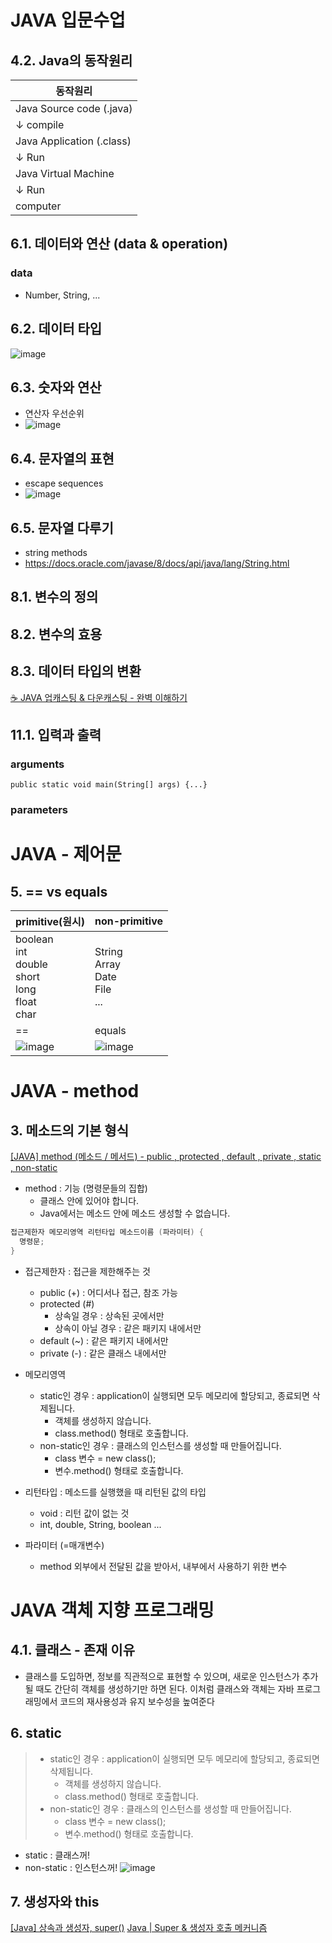# JAVA 입문수업

## 4.2. Java의 동작원리

|동작원리|
|--|
|Java Source code (.java)|
|↓ compile|
|Java Application (.class)|
|↓ Run|
|Java Virtual Machine|
|↓ Run|
|computer|


## 6.1. 데이터와 연산 (data & operation)
### data
- Number, String, ...

## 6.2. 데이터 타입
![image](https://github.com/led156/TIL/assets/67251510/87b84cf4-5eb6-48de-affd-3bcdedac7604)

## 6.3. 숫자와 연산
- 연산자 우선순위
- ![image](https://github.com/led156/TIL/assets/67251510/b147250c-e679-4618-9b80-5d049825b7c7)


## 6.4. 문자열의 표현
- escape sequences
- ![image](https://github.com/led156/TIL/assets/67251510/2c6ec80c-ed29-4372-b76d-b4ec8d8b15b4)


## 6.5. 문자열 다루기
- string methods
- https://docs.oracle.com/javase/8/docs/api/java/lang/String.html


## 8.1. 변수의 정의

## 8.2. 변수의 효용

## 8.3. 데이터 타입의 변환
[☕ JAVA 업캐스팅 & 다운캐스팅 - 완벽 이해하기](https://inpa.tistory.com/entry/JAVA-%E2%98%95-%EC%97%85%EC%BA%90%EC%8A%A4%ED%8C%85-%EB%8B%A4%EC%9A%B4%EC%BA%90%EC%8A%A4%ED%8C%85-%ED%95%9C%EB%B0%A9-%EC%9D%B4%ED%95%B4%ED%95%98%EA%B8%B0)

## 11.1. 입력과 출력
### arguments
`public static void main(String[] args) {...}`

### parameters


# JAVA - 제어문
## 5. == vs equals

|primitive(원시)|non-primitive|
|--|--|
|boolean<br/>int<br/>double<br/>short<br/>long<br/>float<br/>char|String<br/>Array<br/>Date<br/>File<br/>...|
|==|equals|
|![image](https://github.com/led156/TIL/assets/67251510/b5c3b3c6-3f51-4dea-9e23-5b5c5072ed00)|![image](https://github.com/led156/TIL/assets/67251510/b02c5fa2-438b-4755-8e07-0bc408892728)|

# JAVA - method

## 3. 메소드의 기본 형식
[[JAVA] method (메소드 / 메서드) - public , protected , default , private , static , non-static](https://printf100.tistory.com/4)

- method : 기능 (명령문들의 집합)
  + 클래스 안에 있어야 합니다.
  + Java에서는 메소드 안에 메소드 생성할 수 없습니다.

```java
접근제한자 메모리영역 리턴타입 메소드이름 (파라미터) {
  명령문;
}
```
- 접근제한자 : 접근을 제한해주는 것
  + public (+) : 어디서나 접근, 참조 가능
  + protected (#)
    * 상속일 경우 : 상속된 곳에서만
    * 상속이 아닐 경우 : 같은 패키지 내에서만
  + default (~) : 같은 패키지 내에서만
  + private (-) : 같은 클래스 내에서만

- 메모리영역
  + static인 경우 : application이 실행되면 모두 메모리에 할당되고, 종료되면 삭제됩니다.
    * 객체를 생성하지 않습니다.
    * class.method() 형태로 호출합니다.
  + non-static인 경우 : 클래스의 인스턴스를 생성할 때 만들어집니다.
    * class 변수 = new class();
    * 변수.method() 형태로 호출합니다.

- 리턴타입 : 메소드를 실행했을 때 리턴된 값의 타입
  + void : 리턴 값이 없는 것
  + int, double, String, boolean ...

- 파라미터 (=매개변수)
  + method 외부에서 전달된 값을 받아서, 내부에서 사용하기 위한 변수


# JAVA 객체 지향 프로그래밍
## 4.1. 클래스 - 존재 이유
- 클래스를 도입하면, 정보를 직관적으로 표현할 수 있으며, 새로운 인스턴스가 추가될 때도 간단히 객체를 생성하기만 하면 된다. 이처럼 클래스와 객체는 자바 프로그래밍에서 코드의 재사용성과 유지 보수성을 높여준다


## 6. static
> + static인 경우 : application이 실행되면 모두 메모리에 할당되고, 종료되면 삭제됩니다.
>   * 객체를 생성하지 않습니다.
>   * class.method() 형태로 호출합니다.
> + non-static인 경우 : 클래스의 인스턴스를 생성할 때 만들어집니다.
>   * class 변수 = new class();
>   * 변수.method() 형태로 호출합니다.

- static : 클래스꺼!
- non-static : 인스턴스꺼!
![image](https://github.com/led156/TIL/assets/67251510/fe33063d-66aa-4c3a-a6e4-1b7e622bdc43)


## 7. 생성자와 this
[[Java] 상속과 생성자, super()](https://blog.naver.com/dlaxodud2388/221958843956)
[Java | Super & 생성자 호출 메커니즘](https://pathas.tistory.com/134)







